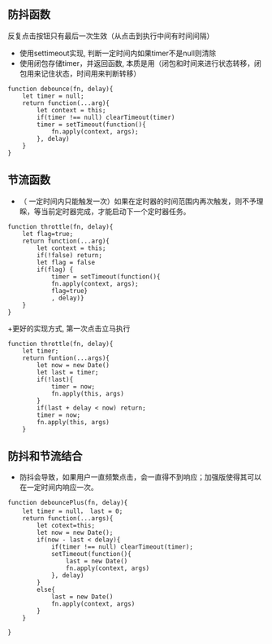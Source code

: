 ## 防抖函数
 反复点击按钮只有最后一次生效（从点击到执行中间有时间间隔）
+ 使用settimeout实现, 判断一定时间内如果timer不是null则清除
+ 使用闭包存储timer，并返回函数, 本质是用（闭包和时间来进行状态转移，闭包用来记住状态，时间用来判断转移）
```javasscript
function debounce(fn, delay){
    let timer = null;
    return function(...arg){
        let context = this;
        if(timer !== null) clearTimeout(timer)
        timer = setTimeout(function(){
            fn.apply(context, args);
        }, delay)
    }
}
```
## 节流函数
 + （ 一定时间内只能触发一次）如果在定时器的时间范围内再次触发，则不予理睬，等当前定时器完成，才能启动下一个定时器任务。
```javasscript
function throttle(fn, delay){
    let flag=true;
    return function(...arg){
        let context = this;
        if(!false) return;
        let flag = false
        if(flag) {        
            timer = setTimeout(function(){
            fn.apply(context, args);
            flag=true}
            , delay)}
    }
}
```
+更好的实现方式, 第一次点击立马执行
```javasscript
function throttle(fn, delay){
    let timer;
    return funtion(...args){
        let now = new Date()
        let last = timer;
        if(!last){
            timer = now;
            fn.apply(this, args)
        }
        if(last + delay < now) return;
        timer = now;
        fn.apply(this, args)
    }

```

## 防抖和节流结合
+ 防抖会导致，如果用户一直频繁点击，会一直得不到响应；加强版使得其可以在一定时间内响应一次。

```javasscript
function debouncePlus(fn, delay){
    let timer = null， last = 0;
    return function(...args){
        let cotext=this;
        let now = new Date();
        if(now - last < delay){
            if(timer !== null) clearTimeout(timer);
            setTimeout(function(){
                last = new Date()
                fn.apply(context, args)
            }, delay)
        }
        else{
            last = new Date()
            fn.apply(context, args)
        }
    }

}
```
  